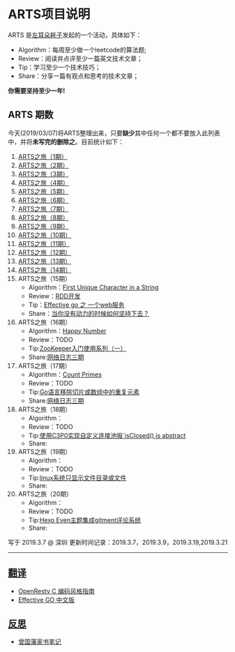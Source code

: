 <link href="markdown.css" rel="stylesheet"></link>

# ARTS项目说明

ARTS 是[左耳朵耗子](https://github.com/haoel)发起的一个活动，具体如下：

- Algorithm：每周至少做一个leetcode的算法题;
- Review：阅读并点评至少一篇英文技术文章；
- Tip：学习至少一个技术技巧；
- Share：分享一篇有观点和思考的技术文章；

**你需要坚持至少一年!**

## ARTS 期数

  今天(2019/03/07)将ARTS整理出来，只要**缺少**其中任何一个都不要放入此列表中，并将**未写完的删除之**。目前统计如下：

1. [ARTS之旅（1期）](https://cloudfeng.github.io/2018/06/23/arts/6m3w-summary/)
2. [ARTS之旅（2期）](https://cloudfeng.github.io/2018/06/29/arts/6m4w-summary/)
3. [ARTS之旅（3期）](https://cloudfeng.github.io/2018/07/07/arts/7m1w-summary/)
4. [ARTS之旅（4期）](https://cloudfeng.github.io/2018/07/07/arts/7m1w-summary/)
5. [ARTS之旅（5期）](https://cloudfeng.github.io/2018/07/15/arts/7m2w-summary/)
6. [ARTS之旅（6期）](https://cloudfeng.github.io/2018/07/22/arts/7m3w-summary/)
7. [ARTS之旅（7期）](https://cloudfeng.github.io/2018/07/29/arts/7m4w-summary/)
8. [ARTS之旅（8期）](https://cloudfeng.github.io/2018/08/05/arts/8m1w-summary/)
9. [ARTS之旅（9期）](https://cloudfeng.github.io/2018/08/05/arts/8m1w-summary/)
10. [ARTS之旅（10期）](https://cloudfeng.github.io/2018/10/07/arts/10m1w-summary/)
11. [ARTS之旅（11期）](https://cloudfeng.github.io/2018/10/12/arts/10m2w-summary/)
12. [ARTS之旅（12期）](arts-2018-12-03.md)
13. [ARTS之旅（13期）](arts-2018-12-07.md)
14. [ARTS之旅（14期）](arts-2018-12-16.md)
15. ARTS之旅（15期）
    - Algorithm：[First Unique Character in a String](alg/hashtable/387_FirstUnique_Character_in_a_String.md)
    - Review：[RDD开发](review/readme_driven_development_20190228.md)
    - Tip：[Effective go 之 一个web服务](translation/effective_go/a_web_server.md)
    - Share：[当你没有动力的时候如何坚持下去？](share/why_cannot_consistence_20190303.md) 
16. ARTS之旅（16期）
    - Algorithm：[Happy Number](alg/hashtable/202_Happy_Number.md)
    - Review：TODO
    - Tip:[ZooKeeper入门使用系列（一）](https://cloudfeng.github.io/2019/03/19/zookeeper/zk_starting/)
    - Share:[网络日志三期](https://cloudfeng.github.io/2019/03/09/networking_reading_note/reading_note_3/)
17. ARTS之旅（17期）
    - Algorithm：[Count Primes](alg/hashtable/204_count_primes.md)
    - Review：TODO
    - Tip:[Go语言移除切片或数组中的重复元素](tech/go/20190307_go_remove_dup_in_slice.md)
    - Share:[网络日志三期](https://cloudfeng.github.io/2019/03/09/networking_reading_note/reading_note_3/)
18. ARTS之旅（18期）
    - Algorithm：
    - Review：TODO
    - Tip:[使用C3P0实现自定义连接池报`isClosed() is abstract](tech/mybatis/20190321_c3p0_mybatis_error.md)
    - Share:
19. ARTS之旅（19期）
    - Algorithm：
    - Review：TODO
    - Tip:[linux系统只显示文件目录或文件](tech/linux/only_dir_or_file_cmd.md)
    - Share:
20. ARTS之旅（20期）
    - Algorithm：
    - Review：TODO
    - Tip:[Hexo Even主题集成gitment评论系统](tech/hexo/20190328_hexo_even_gitment.md)
    - Share:


写于 2019.3.7 @ 深圳
更新时间记录：2019.3.7，2019.3.9，2019.3.19,2019.3.21

------------------------------------------

## [翻译](translation)

- [OpenResty C 编码风格指南](translation/openresty_c_coding_style_guide_20190219.md)
- [Effective GO 中文版](translation/effective_go/readme.md)

## [反思](introspection)

- [曾国藩家书笔记](introspection/zeng_guo_fan_family_letter.md)